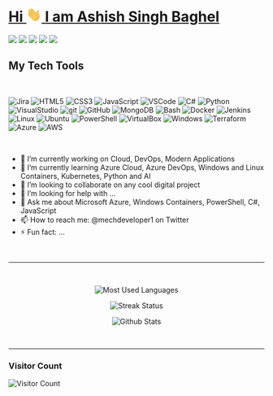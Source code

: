 # [Hi <img src="https://raw.githubusercontent.com/ABSphreak/ABSphreak/master/gifs/Hi.gif" width="30px"> I am Ashish Singh Baghel](https://techhackswithash.com/)
[<img height="30" src="https://img.shields.io/badge/linkedin-blue.svg?&style=for-the-badge&logo=linkedin&logoColor=white" />][LinkedIn]
[<img height="30" src = "https://img.shields.io/badge/Youtube-%23E4405F.svg?&style=for-the-badge&logo=Youtube&logoColor=white">][YouTube] 
[<img height="30" src="https://img.shields.io/badge/twitter-%231DA1F2.svg?&style=for-the-badge&logo=twitter&logoColor=white" />][Twitter]
[<img height="30" src="https://img.shields.io/badge/Medium-12100E?style=for-the-badge&logo=medium&logoColor=white" />][Medium]
[<img height="30" src="https://img.shields.io/badge/Twitch-9146FF?style=for-the-badge&logo=twitch&logoColor=white" />][Twitch]

## My Tech Tools  

</br>
<p align="left">
<img width="40" height="40" alt="Jira"         src="https://img.icons8.com/color/72/jira.png"                      />  
<img width="40" height="40" alt="HTML5"        src="https://img.icons8.com/color/72/html-5--v1.png"                />
<img width="40" height="40" alt="CSS3"         src="https://img.icons8.com/color/72/css3.png"                      />
<img width="40" height="40" alt="JavaScript"   src="https://img.icons8.com/color/72/javascript--v1.png"            />
<img width="40" height="40" alt="VSCode"       src="https://img.icons8.com/fluency/72/visual-studio-code-2019.png" />
<img width="40" height="40" alt="C#"           src="https://img.icons8.com/color/72/c-sharp-logo.png"              />  
<img width="40" height="40" alt="Python"       src="https://img.icons8.com/fluency/72/python.png"                  />
<img width="40" height="40" alt="VisualStudio" src="https://img.icons8.com/fluency/72/visual-studio.png"           />
<img width="40" height="40" alt="git"          src="https://img.icons8.com/color/72/git.png"                       />
<img width="40" height="40" alt="GitHub"       src="https://img.icons8.com/color/72/github--v1.png"                />
<img width="40" height="40" alt="MongoDB"      src="https://img.icons8.com/color/72/mongodb.png"                   />
<img width="40" height="40" alt="Bash"         src="https://img.icons8.com/plasticine/2x/bash.png"                 />
<img width="40" height="40" alt="Docker"       src="https://img.icons8.com/fluency/72/docker.png"                  />
<img width="40" height="40" alt="Jenkins"      src="https://img.icons8.com/color/72/jenkins.png"                   />
<img width="40" height="40" alt="Linux"        src="https://img.icons8.com/color/72/linux--v1.png"                 />
<img width="40" height="40" alt="Ubuntu"       src="https://img.icons8.com/color/72/ubuntu--v1.png"                />
<img width="40" height="40" alt="PowerShell"   src="https://img.icons8.com/color/72/powershell.png"                />
<img width="40" height="40" alt="VirtualBox"   src="https://img.icons8.com/color/72/virtualbox.png"                />
<img width="40" height="40" alt="Windows"      src="https://img.icons8.com/fluency/72/windows-10.png"              />
<img width="40" height="40" alt="Terraform"    src="https://img.icons8.com/fluency/72/terraform.png"               />
<img width="40" height="40" alt="Azure"        src="https://img.icons8.com/fluency/72/azure-1.png"                 />
<img width="40" height="40" alt="AWS"          src="https://img.icons8.com/color/72/amazon-web-services.png"       />
</p>
</br>

- 🔭 I’m currently working on Cloud, DevOps, Modern Applications
- 🌱 I’m currently learning Azure Cloud, Azure DevOps, Windows and Linux Containers, Kubernetes, Python and AI
- 👯 I’m looking to collaborate on any cool digital project
- 🤔 I’m looking for help with ...
- 💬 Ask me about Microsoft Azure, Windows Containers, PowerShell, C#, JavaScript
- 📫 How to reach me: @mechdeveloper1 on Twitter
- ⚡ Fun fact: ...

</br>

---

</br>
  <div align="center">
    <p>
      <img alt="Most Used Languages" src="https://github-readme-stats.vercel.app/api/top-langs?username=mechdeveloper&show_icons=true&locale=en&layout=compact&theme=tokyonight" />
    </p>
    <p>
      <img alt="Streak Status"       src="https://github-readme-streak-stats.herokuapp.com/?user=mechdeveloper&theme=tokyonight" />
    </p>
    <p>
      <img alt="Github Stats"        src="https://github-readme-stats.vercel.app/api?username=mechdeveloper&show_icons=true&theme=tokyonight" />
    </p>
  </div>
</br>

---
### Visitor Count
![Visitor Count](https://profile-counter.glitch.me/{mechdeveloper}/count.svg)

<!-- <div align="center">
  <p>
    <a href="https://techhackswithash.com/" target="_blank"> 
      <img width="100%" alt="Coder" src="https://i.gifer.com/24Br.gif" />
    </a>
  </p>
</div> -->

[website]:  https://techhackswithash.com
[blog]:     https://blog.techhackswithash.com
[twitter]:  https://twitter.com/mechDeveloper1
[youtube]:  https://www.youtube.com/channel/UCJ7uLE5xaKA7qScKSX5Z_mw
[blog]:     https://blog.techhackswithash.com/
[linkedin]: https://www.linkedin.com/in/baghelashish/
[Medium]:   https://medium.com/@mechdeveloper
[Facebook]: https://www.facebook.com/mechboyash
[Twitch]:   https://www.twitch.tv/ashishsinghbaghel
